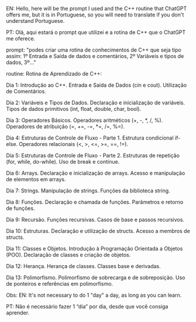 EN: Hello, here will be the prompt I used and the C++  routine that
ChatGPT offers me, but it is in Portuguese, so you will need to
translate if you don't understand Portuguese.

PT: Olá, aqui estará o prompt que utilizei e a rotina de C++ que o
ChatGPT me oferece.

prompt: "podes criar uma rotina de conhecimentos de C++ que
seja tipo assim: 1º Entrada e Saída de dados e comentários, 2º
Variáveis e tipos de dados, 3º..."

routine:
Rotina de Aprendizado de C++:

Dia 1: Introdução ao C++.
Entrada e Saída de Dados (cin e cout).
Utilização de Comentários.

Dia 2: Variáveis e Tipos de Dados.
Declaração e inicialização de variáveis.
Tipos de dados primitivos (int, float, double, char, bool).

Dia 3: Operadores Básicos.
Operadores aritméticos (+, -, *, /, %).
Operadores de atribuição (=, +=, -=, *=, /=, %=).

Dia 4: Estruturas de Controle de Fluxo - Parte 1.
Estrutura condicional if-else.
Operadores relacionais (<, >, <=, >=, ==, !=).

Dia 5: Estruturas de Controle de Fluxo - Parte 2.
Estruturas de repetição (for, while, do-while).
Uso de break e continue.

Dia 6: Arrays.
Declaração e inicialização de arrays.
Acesso e manipulação de elementos em arrays.

Dia 7: Strings.
Manipulação de strings.
Funções da biblioteca string.

Dia 8: Funções.
Declaração e chamada de funções.
Parâmetros e retorno de funções.

Dia 9: Recursão.
Funções recursivas.
Casos de base e passos recursivos.

Dia 10: Estruturas.
Declaração e utilização de structs.
Acesso a membros de structs.

Dia 11: Classes e Objetos.
Introdução à Programação Orientada a Objetos (POO).
Declaração de classes e criação de objetos.

Dia 12: Herança.
Herança de classes.
Classes base e derivadas.

Dia 13: Polimorfismo.
Polimorfismo de sobrecarga e de sobreposição.
Uso de ponteiros e referências em polimorfismo.

Obs: EN: It's not necessary to do 1 "day" a day, as long as you can learn.

PT: Não é necessário fazer 1 “dia” por dia, desde que você consiga aprender.
